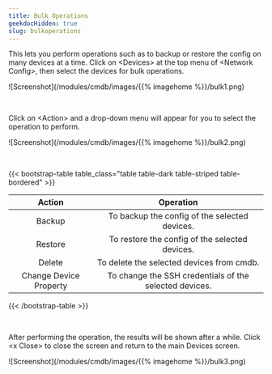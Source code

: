 ```yaml
---
title: Bulk Operations
geekdocHidden: true
slug: bulkoperations
---
```


This lets you perform operations such as to backup or restore the config on many devices at a time. Click on \<Devices> at the top menu of \<Network Config>, then select the devices for bulk operations.

![Screenshot](/modules/cmdb/images/{{% imagehome %}}/bulk1.png)

&nbsp;

Click on \<Action> and a drop-down menu will appear for you to select the operation to perform.

![Screenshot](/modules/cmdb/images/{{% imagehome %}}/bulk2.png)

&nbsp;

{{< bootstrap-table table_class="table table-dark table-striped table-bordered" >}}

| Action        | Operation     | 
| :----------: |:------------:| 
| Backup | To backup the config of the selected devices. |
| Restore | To restore the config of the selected devices. |
| Delete | To delete the selected devices from cmdb. |
| Change Device Property | To change the SSH credentials of the selected devices. |

{{< /bootstrap-table >}}

&nbsp;

After performing the operation, the results will be shown after a while. Click \<x Close> to close the screen and return to the main Devices screen.

![Screenshot](/modules/cmdb/images/{{% imagehome %}}/bulk3.png)
